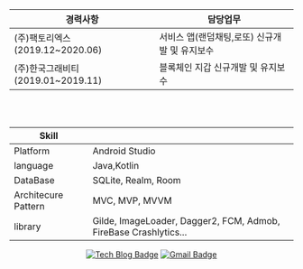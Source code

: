 



<div align=center> 
  
| 경력사항                           	| 담당업무                                      	|
|------------------------------------	|-----------------------------------------------	|
| (주)팩토리엑스 (2019.12~2020.06)   	| 서비스 앱(랜덤채팅,로또) 신규개발 및 유지보수 	|
| (주)한국그래비티 (2019.01~2019.11) 	| 블록체인 지갑 신규개발 및 유지보수            	|
  <br>
  <br>
  

| Skill               	|                                                             	|
|---------------------	|-------------------------------------------------------------	|
| Platform            	| Android Studio                                              	|
| language            	| Java,Kotlin                                                 	|
| DataBase            	| SQLite, Realm, Room                                         	|
| Architecure Pattern 	| MVC, MVP, MVVM                                                	|
| library             	| Gilde, ImageLoader, Dagger2, FCM, Admob, FireBase Crashlytics... 	|
  
[![Tech Blog Badge](http://img.shields.io/badge/-Tech%20blog-black?style=flat-square&logo=github&link=https://choiJeongHyun.github.io/)](https://choi3950.tistory.com/) [![Gmail Badge](https://img.shields.io/badge/Gmail-d14836?style=flat-square&logo=Gmail&logoColor=white&link=mailto:amnqkvl18500@gmail.com)](mailto:amnqkvl18500@gmail.com)
  
</div>

